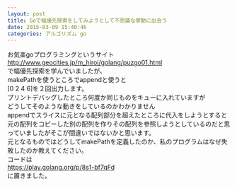 ```yaml
---
layout: post
title: Goで幅優先探索をしてみようとして不思議な挙動に出会う
date: 2015-03-09 15:40:46
categories: アルゴリズム go
---
```

<p>お気楽goプログラミングというサイト<br>
<a href="http://www.geocities.jp/m_hiroi/golang/puzgo01.html" rel="nofollow">http://www.geocities.jp/m_hiroi/golang/puzgo01.html</a><br>
で幅優先探索を学んでいましたが、<br>
makePathを使うところでappendと使うと<br>
[0 2 4 6]を２回出力します。<br>
プリントデバッグしたところ何度か同じものをキューに入れていますが<br>
どうしてそのような動きをしているのかわかりません<br>
appendでスライスに元となる配列部分を超えたところに代入をしようとすると元の配列をコピーした別の配列を作りその配列を参照しようとしているのだと思っていましたがそこが間違いではないかと思います。<br>
元となるものではどうしてmakePathを定義したのか、私のプログラムはなぜ失敗したのか教えてください。<br>
コードは<br>
<a href="https://play.golang.org/p/8s1-bf7qFd" rel="nofollow">https://play.golang.org/p/8s1-bf7qFd</a><br>
に置きました。</p>
